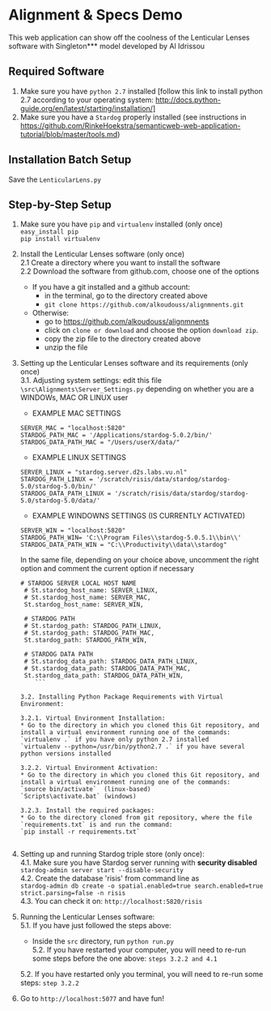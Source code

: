 
# Alignment & Specs Demo  
  
This web application can show off the coolness of the Lenticular Lenses software with Singleton*** model developed by Al Idrissou  
## Required Software
1. Make sure you have  `python 2.7` installed [follow this link to install python 2.7 according to your operating system: http://docs.python-guide.org/en/latest/starting/installation/]  
 2. Make sure you have a `Stardog` properly installed (see instructions in https://github.com/RinkeHoekstra/semanticweb-web-application-tutorial/blob/master/tools.md)  

## Installation Batch Setup
Save the `LenticularLens.py`
  
## Step-by-Step Setup  
  
1. Make sure you have   `pip` and `virtualenv` installed (only once)
   ```easy_install pip```  
   ```pip install virtualenv```  
  
2. Install the Lenticular Lenses software  (only once)  
   2.1 Create a directory where you want to install the software  
   2.2 Download the software from github.com, choose one of the options  
   * If you have a git installed and a github account:  
      * in the terminal, go to the directory created above  
      * ```git clone https://github.com/alkoudouss/alignmnents.git```  
   * Otherwise:  
      * go to https://github.com/alkoudouss/alignmnents  
      * click on `clone or download` and choose the option `download zip`.  
      * copy the zip file to the directory created above  
      * unzip the file  
  
3. Setting up the Lenticular Lenses software and its requirements (only once)  
   3.1. Adjusting system settings: edit this file `\src\Alignments\Server_Settings.py` depending on whether you are a WINDOWs, MAC OR LINUX user  
  
   * EXAMPLE MAC SETTINGS  
   ```  
   SERVER_MAC = "localhost:5820"  
   STARDOG_PATH_MAC = '/Applications/stardog-5.0.2/bin/'  
   STARDOG_DATA_PATH_MAC = "/Users/userX/data/"  
   ```  
  
   * EXAMPLE LINUX SETTINGS  
   ```  
   SERVER_LINUX = "stardog.server.d2s.labs.vu.nl"  
   STARDOG_PATH_LINUX = '/scratch/risis/data/stardog/stardog-5.0/stardog-5.0/bin/'  
   STARDOG_DATA_PATH_LINUX = '/scratch/risis/data/stardog/stardog-5.0/stardog-5.0/data/'  
   ```  
  
   * EXAMPLE WINDOWNS SETTINGS (IS CURRENTLY ACTIVATED)  
   ```  
   SERVER_WIN = "localhost:5820"  
   STARDOG_PATH_WIN= 'C:\\Program Files\\stardog-5.0.5.1\\bin\\'  
   STARDOG_DATA_PATH_WIN = "C:\\Productivity\\data\\stardog"  
   ```  
  
   In the same file, depending on your choice above, uncomment the right option and comment the current option if necessary  
  
   ```  
   # STARDOG SERVER LOCAL HOST NAME  
    # St.stardog_host_name: SERVER_LINUX,  
    # St.stardog_host_name: SERVER_MAC,  
    St.stardog_host_name: SERVER_WIN,  
   ```  
  
   ```  
    # STARDOG PATH  
    # St.stardog_path: STARDOG_PATH_LINUX,  
    # St.stardog_path: STARDOG_PATH_MAC,  
    St.stardog_path: STARDOG_PATH_WIN,  
   ```  
  
   ```  
    # STARDOG DATA PATH  
    # St.stardog_data_path: STARDOG_DATA_PATH_LINUX,  
    # St.stardog_data_path: STARDOG_DATA_PATH_MAC,  
    St.stardog_data_path: STARDOG_DATA_PATH_WIN,  
       ```  
  
   3.2. Installing Python Package Requirements with Virtual Environment:  
  
   3.2.1. Virtual Environment Installation:  
   * Go to the directory in which you cloned this Git repository, and install a virtual environment running one of the commands:  
   `virtualenv .` if you have only python 2.7 installed  
   `virtualenv --python=/usr/bin/python2.7 .` if you have several python versions installed  
  
   3.2.2. Virtual Environment Activation:  
   * Go to the directory in which you cloned this Git repository, and install a virtual environment running one of the commands:  
   `source bin/activate`  (linux-based)  
   `Scripts\activate.bat` (windows)  
  
   3.2.3. Install the required packages:  
   * Go to the directory cloned from git repository, where the file `requirements.txt` is and run the command:  
   `pip install -r requirements.txt`  
  
4. Setting up and running Stardog triple store (only once):  
   4.1. Make sure you have Stardog server running with **security disabled**  
   `stardog-admin server start --disable-security`  
   4.2. Create the database 'risis' from command line as  
   ```stardog-admin db create -o spatial.enabled=true search.enabled=true strict.parsing=false -n risis```  
   4.3. You can check it on: `http://localhost:5820/risis`  
  
5. Running the Lenticular Lenses software:  
   5.1. If you have just followed the steps above:  
   * Inside the `src` directory, run `python run.py`  
   5.2. If you have restarted your computer, you will need to re-run some steps before the one above: `steps 3.2.2 and 4.1`  
  
   5.2. If you have restarted only you terminal, you will need to re-run some steps: `step 3.2.2`  
  
6. Go to `http://localhost:5077` and have fun!